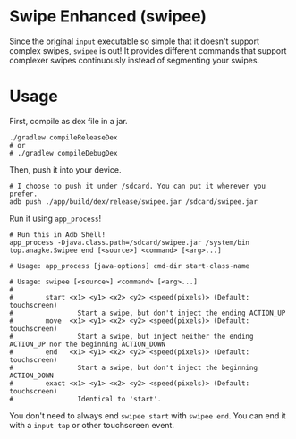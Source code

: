 # Swipe Enhanced (swipee)

Since the original `input` executable so simple that it doesn't support complex swipes, `swipee` is out! It provides
different commands that support complexer swipes continuously instead of segmenting your swipes.

# Usage

First, compile as dex file in a jar.

```shell
./gradlew compileReleaseDex
# or
# ./gradlew compileDebugDex
```

Then, push it into your device.

```shell
# I choose to push it under /sdcard. You can put it wherever you prefer.
adb push ./app/build/dex/release/swipee.jar /sdcard/swipee.jar
```

Run it using `app_process`!

```shell
# Run this in Adb Shell! 
app_process -Djava.class.path=/sdcard/swipee.jar /system/bin top.anagke.Swipee end [<source>] <command> [<arg>...]

# Usage: app_process [java-options] cmd-dir start-class-name

# Usage: swipee [<source>] <command> [<arg>...]
#
#        start <x1> <y1> <x2> <y2> <speed(pixels)> (Default: touchscreen)
#                Start a swipe, but don't inject the ending ACTION_UP
#        move  <x1> <y1> <x2> <y2> <speed(pixels)> (Default: touchscreen)
#                Start a swipe, but inject neither the ending ACTION_UP nor the beginning ACTION_DOWN
#        end   <x1> <y1> <x2> <y2> <speed(pixels)> (Default: touchscreen)
#                Start a swipe, but don't inject the beginning ACTION_DOWN
#        exact <x1> <y1> <x2> <y2> <speed(pixels)> (Default: touchscreen)
#                Identical to 'start'.
```

You don't need to always end `swipee start` with `swipee end`. You can end it with a `input tap` or other touchscreen
event.